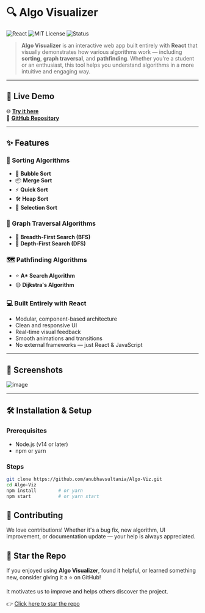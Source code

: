 # 🔍 Algo Visualizer

![React](https://img.shields.io/badge/Made%20with-React-61DAFB?logo=react&logoColor=white)
![MIT License](https://img.shields.io/badge/License-MIT-green)
![Status](https://img.shields.io/badge/Status-Active-brightgreen)

> **Algo Visualizer** is an interactive web app built entirely with **React** that visually demonstrates how various algorithms work — including **sorting**, **graph traversal**, and **pathfinding**. Whether you're a student or an enthusiast, this tool helps you understand algorithms in a more intuitive and engaging way.

---

## 🚀 Live Demo

🌐 **[Try it here](https://algo-viz-ji9i.onrender.com/)**  
📂 **[GitHub Repository](https://github.com/anubhavsultania/Algo-Viz.git)**

---

## ✨ Features

### 🔢 Sorting Algorithms
- 🫧 **Bubble Sort**
- 📦 **Merge Sort**
- ⚡ **Quick Sort**
- 🛠 **Heap Sort**
- 📍 **Selection Sort**

### 🔁 Graph Traversal Algorithms
- 🔵 **Breadth-First Search (BFS)**
- 🔴 **Depth-First Search (DFS)**

### 🗺️ Pathfinding Algorithms
- ⭐ **A\* Search Algorithm**
- 🟡 **Dijkstra's Algorithm**

### 💻 Built Entirely with React
- Modular, component-based architecture
- Clean and responsive UI
- Real-time visual feedback
- Smooth animations and transitions
- No external frameworks — just React & JavaScript

---

## 📸 Screenshots
![image](https://github.com/user-attachments/assets/821109aa-63b8-4483-adad-e2f63c7e2485)



---

## 🛠️ Installation & Setup

### Prerequisites

- Node.js (v14 or later)
- npm or yarn

### Steps

```bash
git clone https://github.com/anubhavsultania/Algo-Viz.git
cd Algo-Viz
npm install        # or yarn
npm start          # or yarn start
```

## 🤝 Contributing

We love contributions! Whether it's a bug fix, new algorithm, UI improvement, or documentation update — your help is always appreciated.

## 🌟 Star the Repo

If you enjoyed using **Algo Visualizer**, found it helpful, or learned something new, consider giving it a ⭐ on GitHub!

It motivates us to improve and helps others discover the project.

👉 [Click here to star the repo](https://github.com/anubhavsultania/Algo-Viz.git)

